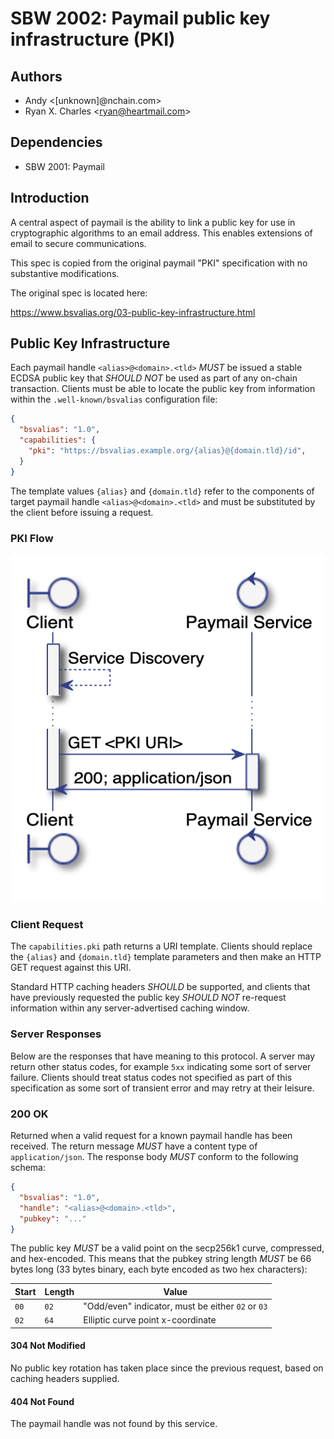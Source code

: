 # SBW 2002: Paymail public key infrastructure (PKI)

## Authors

* Andy &lt;[unknown]@nchain.com&gt;
* Ryan X. Charles &lt;ryan@heartmail.com&gt;

## Dependencies

* SBW 2001: Paymail

## Introduction

A central aspect of paymail is the ability to link a public key for use in cryptographic algorithms to an email address. This enables extensions of email to secure communications.

This spec is copied from the original paymail "PKI" specification with no substantive modifications.

The original spec is located here:

https://www.bsvalias.org/03-public-key-infrastructure.html

## Public Key Infrastructure

Each paymail handle `<alias>@<domain>.<tld>` _MUST_ be issued a stable ECDSA public key that _SHOULD NOT_ be used as part of any on-chain transaction. Clients must be able to locate the public key from information within the `.well-known/bsvalias` configuration file:

```json
{
  "bsvalias": "1.0",
  "capabilities": {
    "pki": "https://bsvalias.example.org/{alias}@{domain.tld}/id",
  }
}
```

The template values `{alias}` and `{domain.tld}` refer to the components of target paymail handle `<alias>@<domain>.<tld>` and must be substituted by the client before issuing a request.

### PKI Flow

![Service Discovery](./sbw-2002-pki-flow.png)

### Client Request

The `capabilities.pki` path returns a URI template. Clients should replace the `{alias}` and `{domain.tld}` template parameters and then make an HTTP GET request against this URI.

Standard HTTP caching headers _SHOULD_ be supported, and clients that have previously requested the public key _SHOULD NOT_ re-request information within any server-advertised caching window.

### Server Responses

Below are the responses that have meaning to this protocol. A server may return other status codes, for example `5xx` indicating some sort of server failure. Clients should treat status codes not specified as part of this specification as some sort of transient error and may retry at their leisure.

### 200 OK

Returned when a valid request for a known paymail handle has been received. The return message _MUST_ have a content type of `application/json`. The response body _MUST_ conform to the following schema:

```json
{
  "bsvalias": "1.0",
  "handle": "<alias>@<domain>.<tld>",
  "pubkey": "..."
}
```

The public key _MUST_ be a valid point on the secp256k1 curve, compressed, and hex-encoded. This means that the pubkey string length _MUST_ be 66 bytes long (33 bytes binary, each byte encoded as two hex characters):

| Start | Length | Value                                             |
|-------|--------|---------------------------------------------------|
| `00`  | `02`   | "Odd/even" indicator, must be either `02` or `03` |
| `02`  | `64`   | Elliptic curve point x-coordinate                 |

#### 304 Not Modified

No public key rotation has taken place since the previous request, based on caching headers supplied.

#### 404 Not Found

The paymail handle was not found by this service.

